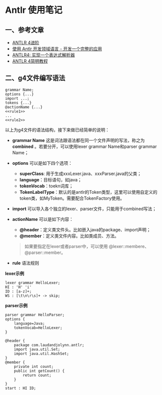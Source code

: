Antlr 使用笔记
=================================

一、参考文章
---------------------------------

* [ANTLR 4进阶](http://liangshuang.name/2017/08/20/antlr/)
* [使用 Antlr 开发领域语言 - 开发一个完整的应用](https://www.ibm.com/developerworks/cn/java/j-lo-antlr-fullapp/)
* [ANTLR4: 实现一个表达式解析器](http://twoyao.cn/2016/03/23/ANTLR4%20%E5%AE%9E%E7%8E%B0%E4%B8%80%E4%B8%AA%E7%BC%96%E8%AF%91%E5%99%A8%E5%89%8D%E7%AB%AF/)
* [ANTLR 4简明教程](https://dohkoos.gitbooks.io/antlr4-short-course/content/)


二、g4文件编写语法
---------------------------------

	grammar Name;
	options {...}
	import ...;
	tokens {...}
	@actionName {...}
	<<rule1>>
	...
	<<rule2>>

以上为g4文件的语法结构，接下来做已经简单的说明：

* **grammar Name** 这是词法跟语法都在同一个文件声明的写法，称之为 **combined** 。若要分开，可以使用lexer grammar Name和parser grammar Name；

* **options** 可以是如下四个选项：

	* **superClass**: 用于生成xxxLexer.java、xxxParser.java的父类；
	* **language**：目标语句，如java；
	* **tokenVocab**：toekn词库；
	* **TokenLabelType**：默认的是antlr的Token类型，这里可以使用自定义的token类，如MyToken。需要配合TokenFactory使用。

* **import** 可以导入各个独立的lexer、parser文件，只能用于combined写法；

* **actionName** 可以是如下内容：
    
    * **@header**：定义类文件头。比如嵌入java的package、import声明；
    * **@member**：定义类文件内容。比如类成员、方法。

    >如果要指定在lexer或者parser中，可以使用 @lexer::membere、@parser::member。

* **rule** 语法规则

**lexer示例**

    lexer grammar HelloLexer;
    HI : 'H' 'i'
    ID : [a-z]+;
    WS : [\t\n\r\s]+ -> skip;
    
**parser示例**

    parser grammar HelloParser;
    options {
        language=Java;
        tokenVocab=HelloLexer;
    }
    
    @header {
        package com.laudandjolynn.antlr;
        import java.util.Set;
        import java.util.HashSet;
    }
    @member {
        private int count;
        public int getCount() {
            return count;
        }
    }
    start : HI ID;



    